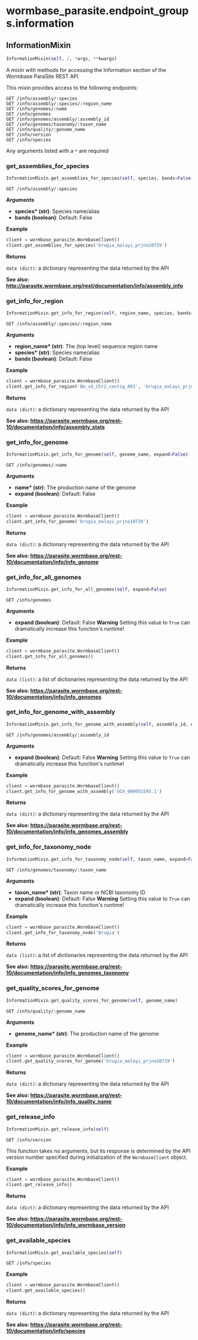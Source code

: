 <h1 id="wormbase_parasite.endpoint_groups.information">wormbase_parasite.endpoint_groups.information</h1>


<h2 id="wormbase_parasite.endpoint_groups.information.InformationMixin">InformationMixin</h2>

```python
InformationMixin(self, /, *args, **kwargs)
```
A mixin with methods for accessing the Information section of the Wormbase ParaSite REST API

This mixin provides access to the following endpoints:

```
GET /info/assembly/:species
GET /info/assembly/:species/:region_name
GET /info/genomes/:name
GET /info/genomes
GET /info/genomes/assembly/:assembly_id
GET /info/genomes/taxonomy/:taxon_name
GET /info/quality/:genome_name
GET /info/version
GET /info/species
```

Any arguments listed with a `*` are required


<h3 id="wormbase_parasite.endpoint_groups.information.InformationMixin.get_assemblies_for_species">get_assemblies_for_species</h3>

```python
InformationMixin.get_assemblies_for_species(self, species, bands=False)
```
`GET /info/assembly/:species`

__Arguments__

- __species* (str)__: Species name/alias
- __bands (boolean)__: Default: False

__Example__

```python
client = wormbase_parasite.WormbaseClient()
client.get_assemblies_for_species('brugia_malayi_prjna10729')
```

__Returns__

`data (dict)`: a dictionary representing the data returned by the API

__See also: http://parasite.wormbase.org/rest/documentation/info/assembly_info__



<h3 id="wormbase_parasite.endpoint_groups.information.InformationMixin.get_info_for_region">get_info_for_region</h3>

```python
InformationMixin.get_info_for_region(self, region_name, species, bands=False)
```
`GET /info/assembly/:species/:region_name`

__Arguments__

- __region_name* (str)__: The (top level) sequence region name
- __species* (str)__: Species name/alias
- __bands (boolean)__: Default: False

__Example__

```python
client = wormbase_parasite.WormbaseClient()
client.get_info_for_region('Bm_v4_Chr2_contig_001', 'brugia_malayi_prjna10729')
```

__Returns__

`data (dict)`: a dictionary representing the data returned by the API

__See also: https://parasite.wormbase.org/rest-10/documentation/info/assembly_stats__



<h3 id="wormbase_parasite.endpoint_groups.information.InformationMixin.get_info_for_genome">get_info_for_genome</h3>

```python
InformationMixin.get_info_for_genome(self, genome_name, expand=False)
```
`GET /info/genomes/:name`

__Arguments__

- __name* (str)__: The production name of the genome
- __expand (boolean)__: Default: False

__Example__

```python
client = wormbase_parasite.WormbaseClient()
client.get_info_for_genome('brugia_malayi_prjna10729')
```

__Returns__

`data (dict)`: a dictionary representing the data returned by the API

__See also: https://parasite.wormbase.org/rest-10/documentation/info/info_genome__



<h3 id="wormbase_parasite.endpoint_groups.information.InformationMixin.get_info_for_all_genomes">get_info_for_all_genomes</h3>

```python
InformationMixin.get_info_for_all_genomes(self, expand=False)
```
`GET /info/genomes`

__Arguments__

- __expand (boolean)__: Default: False **Warning** Setting this value to `True` can dramatically increase this function's runtime!

__Example__

```python
client = wormbase_parasite.WormbaseClient()
client.get_info_for_all_genomes()
```

__Returns__

`data (list)`: a list of dictionaries representing the data returned by the API

__See also: https://parasite.wormbase.org/rest-10/documentation/info/info_genomes__



<h3 id="wormbase_parasite.endpoint_groups.information.InformationMixin.get_info_for_genome_with_assembly">get_info_for_genome_with_assembly</h3>

```python
InformationMixin.get_info_for_genome_with_assembly(self, assembly_id, expand=False)
```
`GET /info/genomes/assembly/:assembly_id`

__Arguments__

- __expand (boolean)__: Default: False **Warning** Setting this value to `True` can dramatically increase this function's runtime!

__Example__

```python
client = wormbase_parasite.WormbaseClient()
client.get_info_for_genome_with_assembly('GCA_000951595.1')
```

__Returns__

`data (dict)`: a dictionary representing the data returned by the API

__See also: https://parasite.wormbase.org/rest-10/documentation/info/info_genomes_assembly__



<h3 id="wormbase_parasite.endpoint_groups.information.InformationMixin.get_info_for_taxonomy_node">get_info_for_taxonomy_node</h3>

```python
InformationMixin.get_info_for_taxonomy_node(self, taxon_name, expand=False)
```
`GET /info/genomes/taxonomy/:taxon_name`

__Arguments__

- __taxon_name* (str)__: Taxon name or NCBI taxonomy ID
- __expand (boolean)__: Default: False **Warning** Setting this value to `True` can dramatically increase this function's runtime!

__Example__

```python
client = wormbase_parasite.WormbaseClient()
client.get_info_for_taxonomy_node('Brugia')
```

__Returns__

`data (list)`: a list of dictionaries representing the data returned by the API

__See also: https://parasite.wormbase.org/rest-10/documentation/info/info_genomes_taxonomy__



<h3 id="wormbase_parasite.endpoint_groups.information.InformationMixin.get_quality_scores_for_genome">get_quality_scores_for_genome</h3>

```python
InformationMixin.get_quality_scores_for_genome(self, genome_name)
```
`GET /info/quality/:genome_name`

__Arguments__

- __genome_name* (str)__: The production name of the genome

__Example__

```python
client = wormbase_parasite.WormbaseClient()
client.get_quality_scores_for_genome('brugia_malayi_prjna10729')
```

__Returns__

`data (dict)`: a dictionary representing the data returned by the API

__See also: https://parasite.wormbase.org/rest-10/documentation/info/info_quality_name__



<h3 id="wormbase_parasite.endpoint_groups.information.InformationMixin.get_release_info">get_release_info</h3>

```python
InformationMixin.get_release_info(self)
```
`GET /info/version`

This function takes no arguments, but its response is determined by the API version number specified during initialization of the `WormbaseClient` object.

__Example__

```python
client = wormbase_parasite.WormbaseClient()
client.get_release_info()
```

__Returns__

`data (dict)`: a dictionary representing the data returned by the API

__See also: https://parasite.wormbase.org/rest-10/documentation/info/info_wormbase_version__



<h3 id="wormbase_parasite.endpoint_groups.information.InformationMixin.get_available_species">get_available_species</h3>

```python
InformationMixin.get_available_species(self)
```
`GET /info/species`

__Example__

```python
client = wormbase_parasite.WormbaseClient()
client.get_available_species()
```

__Returns__

`data (dict)`: a dictionary representing the data returned by the API

__See also: https://parasite.wormbase.org/rest-10/documentation/info/species__




